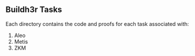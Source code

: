 ## Buildh3r Tasks
Each directory contains the code and proofs for each task associated with:
1. Aleo
2. Metis
3. ZKM